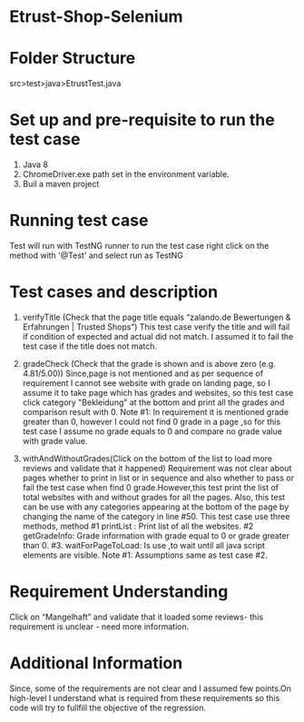 # Etrust-Shop-Selenium
# Folder Structure
src>test>java>EtrustTest.java
# Set up and pre-requisite to run the test case
1. Java 8 
2. ChromeDriver.exe path set in the environment variable.
3. Buil a maven project

# Running test case
Test will run with TestNG runner to run the test case right click on the method with '@Test' and select run as TestNG

# Test cases and description
1. verifyTitle (Check that the page title equals “zalando.de Bewertungen & Erfahrungen | Trusted Shops”)
This test case verify the title and will fail if condition of expected and actual did not match. I assumed it to fail the test case if the title does not match.

2. gradeCheck (Check that the grade is shown and is above zero (e.g. 4.81/5.00))
Since,page is not mentioned and as per sequence of requirement I cannot see website with grade on landing page, so I assume it to take page which has grades and websites, so this test case click category "Bekleidung" at the bottom and print all the grades and comparison result with 0.
Note #1: In requirement it is mentioned grade greater than 0, however I could not find 0 grade in a page ,so for this test case I assume no grade equals to 0 and compare no grade value with grade value.

3. withAndWithoutGrades(Click on the bottom of the list to load more reviews and validate that it happened)
Requirement was not clear about pages whether to print in list or in sequence and also whether to pass or fail the test case when find 0 grade.However,this test print the list of total websites with and without grades for all the pages. Also, this test can be use with any categories appearing at the bottom of the page by changing the name of the category in line #50. This test case use three methods, method #1 printList : Print list of all the websites. #2 getGradeInfo: Grade information with grade equal to 0 or grade greater than 0. #3. waitForPageToLoad: Is use ,to wait until all java script elements are visible.
Note #1: Assumptions same as test case #2.

# Requirement Understanding
Click on “Mangelhaft” and validate that it loaded some reviews- this requirement is unclear - need more information.

# Additional Information
Since, some of the requirements are not clear and I assumed few points.On high-level I understand what is required from these requirements so this code will try to fullfill the objective of the regression.

